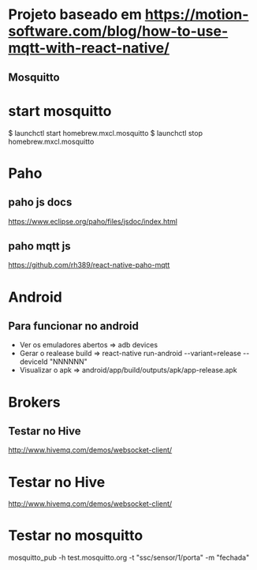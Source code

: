 # Projeto baseado em https://motion-software.com/blog/how-to-use-mqtt-with-react-native/

## Mosquitto

# start mosquitto

$ launchctl start homebrew.mxcl.mosquitto
$ launchctl stop homebrew.mxcl.mosquitto

# Paho

## paho js docs

https://www.eclipse.org/paho/files/jsdoc/index.html

## paho mqtt js

https://github.com/rh389/react-native-paho-mqtt

# Android

## Para funcionar no android

- Ver os emuladores abertos => adb devices
- Gerar o realease build => react-native run-android --variant=release --deviceId "NNNNNN"
- Visualizar o apk => android/app/build/outputs/apk/app-release.apk

# Brokers

## Testar no Hive

http://www.hivemq.com/demos/websocket-client/

# Testar no Hive

http://www.hivemq.com/demos/websocket-client/

# Testar no mosquitto

mosquitto_pub -h test.mosquitto.org -t "ssc/sensor/1/porta" -m "fechada"
